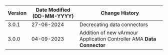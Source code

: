 | **Version** | **Date Modified (DD-MM-YYYY)** | **Change History**                                                       |
|-------------|--------------------------------|--------------------------------------------------------------------------|
| 3.0.1       | 27-06-2024                     | Decrecating data connectors            |
| 3.0.0       | 04-09-2023                     | Addition of new vArmour Application Controller AMA **Data Connector** | 	                                                            |  

